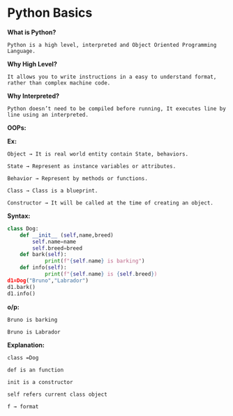 # Python Basics

**What is Python?**

	Python is a high level, interpreted and Object Oriented Programming Language.

**Why High Level?**

	It allows you to write instructions in a easy to understand format, rather than complex machine code.

**Why Interpreted?**

	Python doesn’t need to be compiled before running, It executes line by line using an interpreted.

**OOPs:**

**Ex:**

	Object → It is real world entity contain State, behaviors. 

	State → Represent as instance variables or attributes.

	Behavior → Represent by methods or functions.

	Class → Class is a blueprint.

	Constructor → It will be called at the time of creating an object.

**Syntax:**

```python
class Dog:
	def __init__ (self,name,breed)
	    self.name=name
	    self.breed=breed
	def bark(self):
			print(f"{self.name} is barking")
	def info(self):
			print(f"{self.name} is {self.breed})
d1=Dog("Bruno","Labrador")
d1.bark()
d1.info()
```

**o/p:**

	Bruno is barking

	Bruno is Labrador

**Explanation:**

	class =Dog

	def is an function

	init is a constructor

	self refers current class object

	f → format

